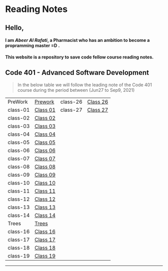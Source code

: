 # Reading Notes

## Hello,

#### I am _Abeer Al Rafati_, a Pharmacist who has an ambition to become a propramming master =D .

#### This website is a repository to save code fellow course reading notes.

## Code 401 - Advanced Software Development

> In the below table we will follow the leading note of the Code 401 course during the period between (Jun27 to Sep9, 2021)

|          |                                                                    |          |                                                                    |
| -------- | ------------------------------------------------------------------ | -------- | ------------------------------------------------------------------ |
| PreWork  | [Prework](https://abeeral-rafati.github.io/Read_Note/401/PreWork)  | class-26 | [Class 26](https://abeeral-rafati.github.io/Read_Note/401/Class26) |
| class-01 | [Class 01](https://abeeral-rafati.github.io/Read_Note/401/Class01) | class-27 | [Class 27](https://abeeral-rafati.github.io/Read_Note/401/Class27)
| class-02 | [Class 02](https://abeeral-rafati.github.io/Read_Note/401/Class02) |
| class-03 | [Class 03](https://abeeral-rafati.github.io/Read_Note/401/Class03) |
| class-04 | [Class 04](https://abeeral-rafati.github.io/Read_Note/401/Class04) |
| class-05 | [Class 05](https://abeeral-rafati.github.io/Read_Note/401/Class05) |
| class-06 | [Class 06](https://abeeral-rafati.github.io/Read_Note/401/Class06) |
| class-07 | [Class 07](https://abeeral-rafati.github.io/Read_Note/401/Class07) |
| class-08 | [Class 08](https://abeeral-rafati.github.io/Read_Note/401/Class08) |
| class-09 | [Class 09](https://abeeral-rafati.github.io/Read_Note/401/Class09) |
| class-10 | [Class 10](https://abeeral-rafati.github.io/Read_Note/401/Class10) |
| class-11 | [Class 11](https://abeeral-rafati.github.io/Read_Note/401/Class11) |
| class-12 | [Class 12](https://abeeral-rafati.github.io/Read_Note/401/Class12) |
| class-13 | [Class 13](https://abeeral-rafati.github.io/Read_Note/401/Class13) |
| class-14 | [Class 14](https://abeeral-rafati.github.io/Read_Note/401/Class14) |
| Trees    | [Trees](https://abeeral-rafati.github.io/Read_Note/401/Trees)      |
| class-16 | [Class 16](https://abeeral-rafati.github.io/Read_Note/401/Class16) |
| class-17 | [Class 17](https://abeeral-rafati.github.io/Read_Note/401/Class17) |
| class-18 | [Class 18](https://abeeral-rafati.github.io/Read_Note/401/Class18) |
| class-19 | [Class 19](https://abeeral-rafati.github.io/Read_Note/401/Class19) |

---
